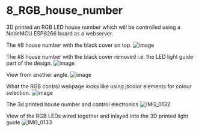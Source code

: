 # 8_RGB_house_number

3D printed an RGB LED house number which will be controlled using a NodeMCU ESP8266 board as a webserver.

The #8 house number with the black cover on top.
![image](https://github.com/lucasrathgeb/8_RGB_house_number/assets/121773312/47b69db3-dcc1-4e35-a301-6a1ffcca79de)

The #8 house number with the black cover removed i.e. the LED light guide part of the design.
![image](https://github.com/lucasrathgeb/8_RGB_house_number/assets/121773312/cca43e4d-4d8c-4f27-9bcd-5b8500b3be89)

View from another angle.
![image](https://github.com/lucasrathgeb/8_RGB_house_number/assets/121773312/d56b3d8e-79aa-4eed-aa7b-503a467d2899)

What the RGB control webpage looks like using jscolor elements for colour selection.
![image](https://github.com/lucasrathgeb/8_RGB_house_number/assets/121773312/77d1bbf6-7ab5-40a4-b34b-d2586af09a78)

The 3d printed house number and control electronics
![IMG_0132](https://github.com/lucasrathgeb/8_RGB_house_number/assets/121773312/8da150ee-97e7-45b2-bac3-d7ae30f16456)

View of the RGB LEDs wired together and inlayed into the 3D printed light guide
![IMG_0133](https://github.com/lucasrathgeb/8_RGB_house_number/assets/121773312/78e0b55a-9148-4def-9dd4-287bb5d0b7c7)


